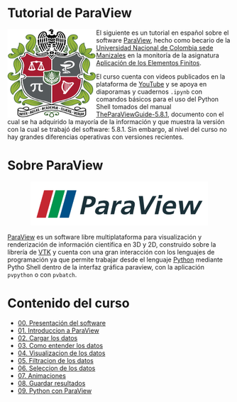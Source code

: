 # Tutorial de ParaView

<p align="center">
 <img align="left" width="200" height="200" src="figs/Universidad_nacional_de_colombia_escudo.svg">
</p>

El siguiente es un tutorial en español sobre el software [ParaView](https://www.paraview.org/), hecho como becario de la [Universidad Nacional de Colombia sede Manizales](https://www.manizales.unal.edu.co/) en la monitoría de la asignatura [Aplicación de los Elementos Finitos](https://github.com/diegoandresalvarez/elementosfinitos). 

El curso cuenta con videos publicados en la plataforma de [YouTube](https://www.youtube.com/playlist?list=PLFB8R5rtkrDoJWhLYrmrPbKHzdbmpts3c) y se apoya en diaporamas y cuadernos ```.ipynb``` con comandos básicos para el uso del Python Shell tomados del manual [TheParaViewGuide-5.8.1](https://www.paraview.org/paraview-guide/), documento con el cual se ha adquirido la mayoría de la información y que muestra la versión con la cual se trabajó del software: 5.8.1. Sin embargo, al nivel del curso no hay grandes diferencias operativas con versiones recientes.

# Sobre ParaView

<p align="center">
 <img width="400" height="100" src="figs/ParaView_logo.png">
</p>

[ParaView](https://www.paraview.org/) es un software libre multiplataforma para visualización y renderización de información científica en 3D y 2D, construido sobre la librería de [VTK](https://vtk.org/about/) y cuenta con una gran interacción con los lenguajes de programación ya que permite trabajar desde el lenguaje [Python](https://www.python.org/) mediante Pytho Shell dentro de la interfaz gráfica paraview, con la aplicación ```pvpython``` o con ```pvbatch```.

# Contenido del curso

* [00. Presentación del software](00_Presentacion_del_software)
* [01. Introduccion a ParaView](01_Introduccion_a_ParaView)
* [02. Cargar los datos](02_Cargar_los_datos)
* [03. Como entender los datos](03_Como_entender_los_datos)
* [04. Visualizacion de los datos](04_Visualizacion_de_los_datos)
* [05. Filtracion de los datos](05_Filtracion_de_los_datos)
* [06. Seleccion de los datos](06_Seleccion_de_los_datos)
* [07. Animaciones](07_Animaciones)
* [08. Guardar resultados](08_Guardar_resultados)
* [09. Python con ParaView](09_Python_con_ParaView)
